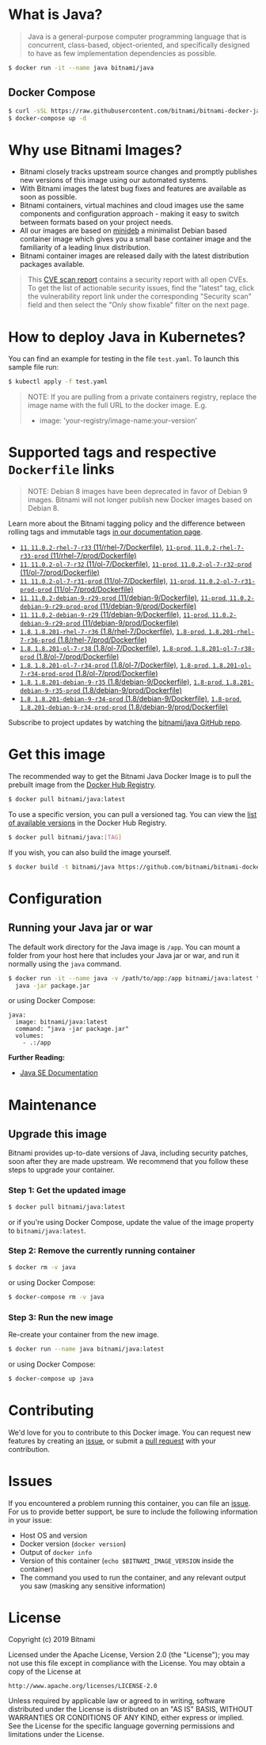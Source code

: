# What is Java?

> Java is a general-purpose computer programming language that is concurrent, class-based, object-oriented, and specifically designed to have as few implementation dependencies as possible.

```bash
$ docker run -it --name java bitnami/java
```

## Docker Compose

```bash
$ curl -sSL https://raw.githubusercontent.com/bitnami/bitnami-docker-java/master/docker-compose.yml > docker-compose.yml
$ docker-compose up -d
```

# Why use Bitnami Images?

* Bitnami closely tracks upstream source changes and promptly publishes new versions of this image using our automated systems.
* With Bitnami images the latest bug fixes and features are available as soon as possible.
* Bitnami containers, virtual machines and cloud images use the same components and configuration approach - making it easy to switch between formats based on your project needs.
* All our images are based on [minideb](https://github.com/bitnami/minideb) a minimalist Debian based container image which gives you a small base container image and the familiarity of a leading linux distribution.
* Bitnami container images are released daily with the latest distribution packages available.


> This [CVE scan report](https://quay.io/repository/bitnami/java?tab=tags) contains a security report with all open CVEs. To get the list of actionable security issues, find the "latest" tag, click the vulnerability report link under the corresponding "Security scan" field and then select the "Only show fixable" filter on the next page.

# How to deploy Java in Kubernetes?

You can find an example for testing in the file `test.yaml`. To launch this sample file run:

```bash
$ kubectl apply -f test.yaml
```

> NOTE: If you are pulling from a private containers registry, replace the image name with the full URL to the docker image. E.g.
>
> - image: 'your-registry/image-name:your-version'

# Supported tags and respective `Dockerfile` links

> NOTE: Debian 8 images have been deprecated in favor of Debian 9 images. Bitnami will not longer publish new Docker images based on Debian 8.

Learn more about the Bitnami tagging policy and the difference between rolling tags and immutable tags [in our documentation page](https://docs.bitnami.com/containers/how-to/understand-rolling-tags-containers/).


- [`11`, `11.0.2-rhel-7-r33` (11/rhel-7/Dockerfile)](https://github.com/bitnami/bitnami-docker-java/blob/11.0.2-rhel-7-r33/11/rhel-7/Dockerfile), [`11-prod`, `11.0.2-rhel-7-r33-prod` (11/rhel-7/prod/Dockerfile)](https://github.com/bitnami/bitnami-docker-java/blob/11.0.2-rhel-7-r33/11/rhel-7/prod/Dockerfile)
- [`11`, `11.0.2-ol-7-r32` (11/ol-7/Dockerfile)](https://github.com/bitnami/bitnami-docker-java/blob/11.0.2-ol-7-r32/11/ol-7/Dockerfile), [`11-prod`, `11.0.2-ol-7-r32-prod` (11/ol-7/prod/Dockerfile)](https://github.com/bitnami/bitnami-docker-java/blob/11.0.2-ol-7-r32/11/ol-7/prod/Dockerfile)
- [`11`, `11.0.2-ol-7-r31-prod` (11/ol-7/Dockerfile)](https://github.com/bitnami/bitnami-docker-java/blob/11.0.2-ol-7-r31-prod/11/ol-7/Dockerfile), [`11-prod`, `11.0.2-ol-7-r31-prod-prod` (11/ol-7/prod/Dockerfile)](https://github.com/bitnami/bitnami-docker-java/blob/11.0.2-ol-7-r31-prod/11/ol-7/prod/Dockerfile)
- [`11`, `11.0.2-debian-9-r29-prod` (11/debian-9/Dockerfile)](https://github.com/bitnami/bitnami-docker-java/blob/11.0.2-debian-9-r29-prod/11/debian-9/Dockerfile), [`11-prod`, `11.0.2-debian-9-r29-prod-prod` (11/debian-9/prod/Dockerfile)](https://github.com/bitnami/bitnami-docker-java/blob/11.0.2-debian-9-r29-prod/11/debian-9/prod/Dockerfile)
- [`11`, `11.0.2-debian-9-r29` (11/debian-9/Dockerfile)](https://github.com/bitnami/bitnami-docker-java/blob/11.0.2-debian-9-r29/11/debian-9/Dockerfile), [`11-prod`, `11.0.2-debian-9-r29-prod` (11/debian-9/prod/Dockerfile)](https://github.com/bitnami/bitnami-docker-java/blob/11.0.2-debian-9-r29/11/debian-9/prod/Dockerfile)
- [`1.8`, `1.8.201-rhel-7-r36` (1.8/rhel-7/Dockerfile)](https://github.com/bitnami/bitnami-docker-java/blob/1.8.201-rhel-7-r36/1.8/rhel-7/Dockerfile), [`1.8-prod`, `1.8.201-rhel-7-r36-prod` (1.8/rhel-7/prod/Dockerfile)](https://github.com/bitnami/bitnami-docker-java/blob/1.8.201-rhel-7-r36/1.8/rhel-7/prod/Dockerfile)
- [`1.8`, `1.8.201-ol-7-r38` (1.8/ol-7/Dockerfile)](https://github.com/bitnami/bitnami-docker-java/blob/1.8.201-ol-7-r38/1.8/ol-7/Dockerfile), [`1.8-prod`, `1.8.201-ol-7-r38-prod` (1.8/ol-7/prod/Dockerfile)](https://github.com/bitnami/bitnami-docker-java/blob/1.8.201-ol-7-r38/1.8/ol-7/prod/Dockerfile)
- [`1.8`, `1.8.201-ol-7-r34-prod` (1.8/ol-7/Dockerfile)](https://github.com/bitnami/bitnami-docker-java/blob/1.8.201-ol-7-r34-prod/1.8/ol-7/Dockerfile), [`1.8-prod`, `1.8.201-ol-7-r34-prod-prod` (1.8/ol-7/prod/Dockerfile)](https://github.com/bitnami/bitnami-docker-java/blob/1.8.201-ol-7-r34-prod/1.8/ol-7/prod/Dockerfile)
- [`1.8`, `1.8.201-debian-9-r35` (1.8/debian-9/Dockerfile)](https://github.com/bitnami/bitnami-docker-java/blob/1.8.201-debian-9-r35/1.8/debian-9/Dockerfile), [`1.8-prod`, `1.8.201-debian-9-r35-prod` (1.8/debian-9/prod/Dockerfile)](https://github.com/bitnami/bitnami-docker-java/blob/1.8.201-debian-9-r35/1.8/debian-9/prod/Dockerfile)
- [`1.8`, `1.8.201-debian-9-r34-prod` (1.8/debian-9/Dockerfile)](https://github.com/bitnami/bitnami-docker-java/blob/1.8.201-debian-9-r34-prod/1.8/debian-9/Dockerfile), [`1.8-prod`, `1.8.201-debian-9-r34-prod-prod` (1.8/debian-9/prod/Dockerfile)](https://github.com/bitnami/bitnami-docker-java/blob/1.8.201-debian-9-r34-prod/1.8/debian-9/prod/Dockerfile)

Subscribe to project updates by watching the [bitnami/java GitHub repo](https://github.com/bitnami/bitnami-docker-java).

# Get this image

The recommended way to get the Bitnami Java Docker Image is to pull the prebuilt image from the [Docker Hub Registry](https://hub.docker.com/r/bitnami/java).

```bash
$ docker pull bitnami/java:latest
```

To use a specific version, you can pull a versioned tag. You can view the [list of available versions](https://hub.docker.com/r/bitnami/java/tags/) in the Docker Hub Registry.

```bash
$ docker pull bitnami/java:[TAG]
```

If you wish, you can also build the image yourself.

```bash
$ docker build -t bitnami/java https://github.com/bitnami/bitnami-docker-java.git
```

# Configuration

## Running your Java jar or war

The default work directory for the Java image is `/app`. You can mount a folder from your host here that includes your Java jar or war, and run it normally using the `java` command.

```bash
$ docker run -it --name java -v /path/to/app:/app bitnami/java:latest \
  java -jar package.jar
```

or using Docker Compose:

```
java:
  image: bitnami/java:latest
  command: "java -jar package.jar"
  volumes:
    - .:/app
```

**Further Reading:**

  - [Java SE Documentation](https://docs.oracle.com/javase/8/docs/api/)

# Maintenance

## Upgrade this image

Bitnami provides up-to-date versions of Java, including security patches, soon after they are made upstream. We recommend that you follow these steps to upgrade your container.

### Step 1: Get the updated image

```bash
$ docker pull bitnami/java:latest
```

or if you're using Docker Compose, update the value of the image property to `bitnami/java:latest`.

### Step 2: Remove the currently running container

```bash
$ docker rm -v java
```

or using Docker Compose:

```bash
$ docker-compose rm -v java
```

### Step 3: Run the new image

Re-create your container from the new image.

```bash
$ docker run --name java bitnami/java:latest
```

or using Docker Compose:

```bash
$ docker-compose up java
```

# Contributing

We'd love for you to contribute to this Docker image. You can request new features by creating an [issue](https://github.com/bitnami/bitnami-docker-java/issues), or submit a [pull request](https://github.com/bitnami/bitnami-docker-java/pulls) with your contribution.

# Issues

If you encountered a problem running this container, you can file an [issue](https://github.com/bitnami/bitnami-docker-java/issues). For us to provide better support, be sure to include the following information in your issue:

- Host OS and version
- Docker version (`docker version`)
- Output of `docker info`
- Version of this container (`echo $BITNAMI_IMAGE_VERSION` inside the container)
- The command you used to run the container, and any relevant output you saw (masking any sensitive
information)

# License

Copyright (c) 2019 Bitnami

Licensed under the Apache License, Version 2.0 (the "License");
you may not use this file except in compliance with the License.
You may obtain a copy of the License at

    http://www.apache.org/licenses/LICENSE-2.0

Unless required by applicable law or agreed to in writing, software
distributed under the License is distributed on an "AS IS" BASIS,
WITHOUT WARRANTIES OR CONDITIONS OF ANY KIND, either express or implied.
See the License for the specific language governing permissions and
limitations under the License.
